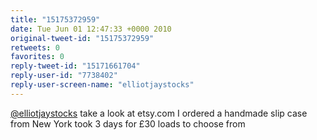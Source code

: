 ```yaml
---
title: "15175372959"
date: Tue Jun 01 12:47:33 +0000 2010
original-tweet-id: "15175372959"
retweets: 0
favorites: 0
reply-tweet-id: "15171661704"
reply-user-id: "7738402"
reply-user-screen-name: "elliotjaystocks"
---
```

<a href="https://twitter.com/elliotjaystocks">@elliotjaystocks</a> take a look at etsy.com I ordered a handmade slip case from New York took 3 days for £30 loads to choose from
